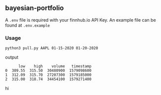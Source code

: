 ## bayesian-portfolio

A `.env` file is required with your finnhub.io API Key. An example file can be found at `.env.example`


### Usage

```
python3 pull.py AAPL 01-15-2020 01-20-2020
```

output
```
      low    high    volume   timestamp
0  309.55  315.50  30480900  1579098600
1  312.09  315.70  27207300  1579185000
2  315.00  318.74  34454100  1579271400
```
hi
